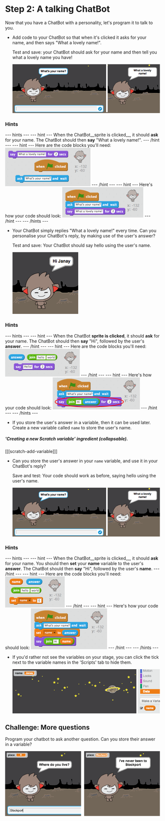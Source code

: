 # Step 2: A talking ChatBot

Now that you have a ChatBot with a personality, let's program it to talk to you.

+ Add code to your ChatBot so that when it's clicked it asks for your name, and then says "What a lovely name!".

    Test and save: your ChatBot should ask for your name and then tell you what a lovely name you have!

    ![screenshot](images/chatbot-ask-test.png)

### Hints
--- hints ---
--- hint ---
When the ChatBot__sprite is clicked__, it should __ask__ for your name. The ChatBot should then __say__ "What a lovely name!".
--- /hint ---
--- hint ---
Here are the code blocks you'll need:
![screenshot](images/chatbot-ask-blocks.png)
--- /hint ---
--- hint ---
Here's how your code should look:
![screenshot](images/chatbot-ask-code.png)
--- /hint ---
--- /hints ---

+ Your ChatBot simply replies "What a lovely name!" every time. Can you personalise your ChatBot's reply, by making use of the user's answer?

    Test and save: Your ChatBot should say hello using the user's name.

    ![screenshot](images/chatbot-answer-test.png)

### Hints
--- hints ---
--- hint ---
When the ChatBot __sprite is clicked__, it should __ask__ for your name. The ChatBot should then __say__ "Hi", followed by the user's __answer__.
--- /hint ---
--- hint ---
Here are the code blocks you'll need:
![screenshot](images/chatbot-answer-blocks.png)
--- /hint ---
--- hint ---
Here's how your code should look:
![screenshot](images/chatbot-answer-code.png)
--- /hint ---
--- /hints ---

+ If you store the user's answer in a variable, then it can be used later. Create a new variable called `name` to store the user's name.

##### 'Creating a new Scratch variable' ingredient (collapsable).
[[[scratch-add-variable]]]

+ Can you store the user's answer in your `name` variable, and use it in your ChatBot's reply?

    Save and test: Your code should work as before, saying hello using the user's name.

    ![screenshot](images/chatbot-ask-test.png)

### Hints
--- hints ---
--- hint ---
When the ChatBot__sprite is clicked__, it should __ask__ for your name. You should then __set__ your __name__ variable to the user's __answer__. The ChatBot should then __say__ "Hi", followed by the user's __name__.
--- /hint ---
--- hint ---
Here are the code blocks you'll need:
![screenshot](images/chatbot-variable-blocks.png)
--- /hint ---
--- hint ---
Here's how your code should look:
![screenshot](images/chatbot-variable-code.png)
--- /hint ---
--- /hints ---

+ If you'd rather not see the variables on your stage, you can click the tick next to the variable names in the 'Scripts' tab to hide them.

    ![screenshot](images/chatbot-variable-hide.png)

## Challenge: More questions

Program your chatbot to ask another question. Can you store their answer in a variable?

![screenshot](images/chatbot-question.png)
